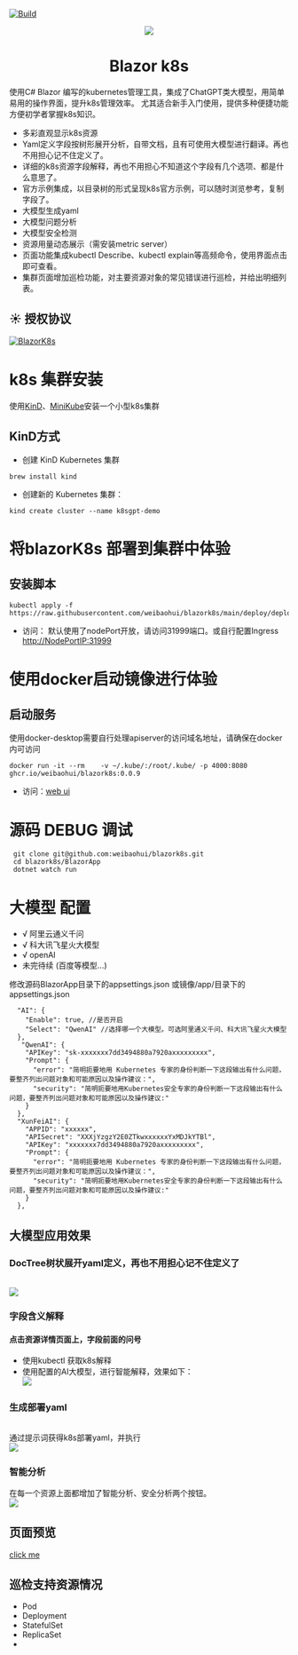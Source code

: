 [![Build](https://github.com/weibaohui/blazork8s/actions/workflows/BlazorApp.yml/badge.svg)](https://github.com/weibaohui/blazork8s/actions/workflows/server.yml)


<p align="center">
  <a href="https://github.com/weibaohui/blazork8s">
    <img src="https://raw.githubusercontent.com/weibaohui/blazork8s/main/BlazorApp/wwwroot/pro_icon.svg">
  </a>
  <h1 align="center"> Blazor k8s </h1>
</p>

使用C# Blazor 编写的kubernetes管理工具，集成了ChatGPT类大模型，用简单易用的操作界面，提升k8s管理效率。
尤其适合新手入门使用，提供多种便捷功能方便初学者掌握k8s知识。

* 多彩直观显示k8s资源
* Yaml定义字段按树形展开分析，自带文档，且有可使用大模型进行翻译。再也不用担心记不住定义了。
* 详细的k8s资源字段解释，再也不用担心不知道这个字段有几个选项、都是什么意思了。
* 官方示例集成，以目录树的形式呈现k8s官方示例，可以随时浏览参考，复制字段了。
* 大模型生成yaml
* 大模型问题分析
* 大模型安全检测
* 资源用量动态展示（需安装metric server）
* 页面功能集成kubectl Describe、kubectl explain等高频命令，使用界面点击即可查看。
* 集群页面增加巡检功能，对主要资源对象的常见错误进行巡检，并给出明细列表。

## ☀️ 授权协议

[![BlazorK8s](https://img.shields.io/badge/License-MIT-blue?style=flat-square)](https://github.com/weibaohui/blazork8s/blob/master/LICENSE)

# k8s 集群安装
使用[KinD](https://kind.sigs.k8s.io/docs/user/quick-start/)、[MiniKube](https://minikube.sigs.k8s.io/docs/start/)安装一个小型k8s集群
## KinD方式
* 创建 KinD Kubernetes 集群
```
brew install kind
```
* 创建新的 Kubernetes 集群：
```
kind create cluster --name k8sgpt-demo
```

# 将blazorK8s 部署到集群中体验
## 安装脚本
```docker
kubectl apply -f https://raw.githubusercontent.com/weibaohui/blazork8s/main/deploy/deployment.yaml
```
* 访问：
默认使用了nodePort开放，请访问31999端口。或自行配置Ingress
[http://NodePortIP:31999](http://127.0.0.1:31999)

# 使用docker启动镜像进行体验
## 启动服务
使用docker-desktop需要自行处理apiserver的访问域名地址，请确保在docker内可访问
```docker
docker run -it --rm    -v ~/.kube/:/root/.kube/ -p 4000:8080 ghcr.io/weibaohui/blazork8s:0.0.9
```
* 访问：[web ui](http://127.0.0.1:4000)


# 源码 DEBUG 调试
```
 git clone git@github.com:weibaohui/blazork8s.git
 cd blazork8s/BlazorApp
 dotnet watch run
```

# 大模型 配置
* √ 阿里云通义千问
* √ 科大讯飞星火大模型
* √ openAI
* 未完待续 (百度等模型...)

修改源码BlazorApp目录下的appsettings.json
或镜像/app/目录下的appsettings.json
```
  "AI": {
    "Enable": true, //是否开启
    "Select": "QwenAI" //选择哪一个大模型。可选阿里通义千问、科大讯飞星火大模型
  },
   "QwenAI": {
    "APIKey": "sk-xxxxxxx7dd3494880a7920axxxxxxxxx",
    "Prompt": {
      "error": "简明扼要地用 Kubernetes 专家的身份判断一下这段输出有什么问题，要整齐列出问题对象和可能原因以及操作建议：",
      "security": "简明扼要地用Kubernetes安全专家的身份判断一下这段输出有什么问题，要整齐列出问题对象和可能原因以及操作建议:"
    }
  },
  "XunFeiAI": {
    "APPID": "xxxxxx",
    "APISecret": "XXXjYzgzY2E0ZTkwxxxxxxYxMDJkYTBl",
    "APIKey": "xxxxxxx7dd3494880a7920axxxxxxxxx",
    "Prompt": {
      "error": "简明扼要地用 Kubernetes 专家的身份判断一下这段输出有什么问题，要整齐列出问题对象和可能原因以及操作建议：",
      "security": "简明扼要地用Kubernetes安全专家的身份判断一下这段输出有什么问题，要整齐列出问题对象和可能原因以及操作建议:"
    }
  },
```

## 大模型应用效果

### DocTree树状展开yaml定义，再也不用担心记不住定义了
<br>
  <img src="https://raw.githubusercontent.com/weibaohui/blazork8s/main/docs/img/doc-tree.gif">
  <br>

### 字段含义解释

#### 点击资源详情页面上，字段前面的问号

* 使用kubectl 获取k8s解释
* 使用配置的AI大模型，进行智能解释，效果如下：
  <br>
  <img src="https://raw.githubusercontent.com/weibaohui/blazork8s/main/docs/img/kubectl-explain.gif">
  <br>

### 生成部署yaml

<br>
通过提示词获得k8s部署yaml，并执行<br>
<img src="https://raw.githubusercontent.com/weibaohui/blazork8s/main/docs/img/gpt-deploy.gif">
<br>

### 智能分析
在每一个资源上面都增加了智能分析、安全分析两个按钮。
<br>
 <img src="https://raw.githubusercontent.com/weibaohui/blazork8s/main/docs/img/POD-analyze.gif">
<br>

## 页面预览

[click me](ui.md)

## 巡检支持资源情况
* Pod
* Deployment
* StatefulSet
* ReplicaSet
* 
